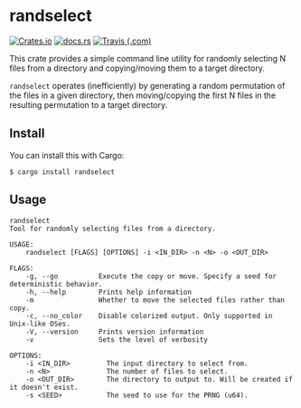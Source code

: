 # randselect
[![Crates.io](https://img.shields.io/crates/v/randselect.svg)](https://crates.io/crates/randselect)
[![docs.rs](https://docs.rs/randselect/badge.svg)](https://docs.rs/randselect)
[![Travis (.com)](https://img.shields.io/travis/com/lukehsiao/randselect.svg)](https://travis-ci.com/lukehsiao/randselect)

This crate provides a simple command line utility for randomly selecting N
files from a directory and copying/moving them to a target directory.

`randselect` operates (inefficiently) by generating a random permutation of
the files in a given directory, then moving/copying the first N files in
the resulting permutation to a target directory.

## Install

You can install this with Cargo:

```
$ cargo install randselect
```

## Usage
```
randselect
Tool for randomly selecting files from a directory.

USAGE:
    randselect [FLAGS] [OPTIONS] -i <IN_DIR> -n <N> -o <OUT_DIR>

FLAGS:
    -g, --go          Execute the copy or move. Specify a seed for deterministic behavior.
    -h, --help        Prints help information
    -m                Whether to move the selected files rather than copy.
    -c, --no_color    Disable colorized output. Only supported in Unix-like OSes.
    -V, --version     Prints version information
    -v                Sets the level of verbosity

OPTIONS:
    -i <IN_DIR>         The input directory to select from.
    -n <N>              The number of files to select.
    -o <OUT_DIR>        The directory to output to. Will be created if it doesn't exist.
    -s <SEED>           The seed to use for the PRNG (u64).
```
